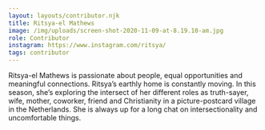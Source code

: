 ```yaml
---
layout: layouts/contributor.njk
title: Ritsya-el Mathews
image: /img/uploads/screen-shot-2020-11-09-at-8.19.10-am.jpg
role: Contributor
instagram: https://www.instagram.com/ritsya/
tags: contributor
---
```

Ritsya-el Mathews is passionate about people, equal opportunities and meaningful connections. Ritsya’s earthly home is constantly moving. In this season, she’s exploring the intersect of her different roles as truth-sayer, wife, mother, coworker, friend and Christianity in a picture-postcard village in the Netherlands. She is always up for a long chat on intersectionality and uncomfortable things.